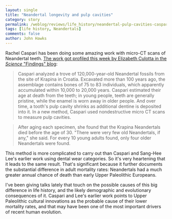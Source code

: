 ```yaml
---
layout: single 
title: "Neandertal longevity and pulp cavities" 
category: story
permalink: /weblog/reviews/life_history/neandertal-pulp-cavities-caspari-2009.html
tags: [life history, Neandertals] 
comments: false 
author: John Hawks 
---
```


Rachel Caspari has been doing some amazing work with micro-CT scans of Neandertal teeth. <a href="http://blogs.sciencemag.org/newsblog/2009/02/nasty-brutish-and-short-neande.html">The work got profiled this week by Elizabeth Culotta in the <i>Science</i> "Findings" blog</a>: 

<blockquote>Caspari analyzed a trove of 120,000-year-old Neandertal fossils from the site of Krapina in Croatia. Excavated more than 100 years ago, the assemblage contains bones of 75 to 83 individuals, which apparently accumulated within 10,000 to 20,000 years. Caspari estimated their age at death from the teeth; in young people, teeth are generally pristine, while the enamel is worn away in older people. And over time, a tooth's pulp cavity shrinks as additional dentine is deposited into it. In a new method, Caspari used nondestructive micro CT scans to measure pulp cavities. </blockquote>

<blockquote>After aging each specimen, she found that the Krapina Neandertals died before the age of 30. "There were very few old Neandertals, if any," she said. For every 10 young adults found, only four older Neandertals were found.</blockquote>

This method is more complicated to carry out than Caspari and Sang-Hee Lee's earlier work using dental wear categories. So it's very heartening that it leads to the same result. That's significant because it further documents the substantial difference in adult mortality rates: Neandertals had a much greater annual chance of death than early Upper Paleolithic Europeans. 

I've been giving talks lately that touch on the possible causes of this big difference in life history, and the likely demographic and evolutionary consequences of it. Caspari and Lee's earlier work points to Upper Paleolithic cultural innovations as the probable cause of their lower mortality rates, and that may have been one of the most important drivers of recent human evolution. 

